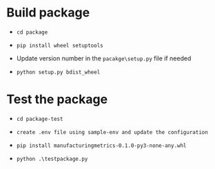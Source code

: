 # Build package

- `cd package`

- `pip install wheel setuptools`

- Update version number in the `pacakge\setup.py` file if needed

- `python setup.py bdist_wheel`

# Test the package

- `cd package-test`

- `create .env file using sample-env and update the configuration`

- `pip install manufacturingmetrics-0.1.0-py3-none-any.whl`

- `python .\testpackage.py`